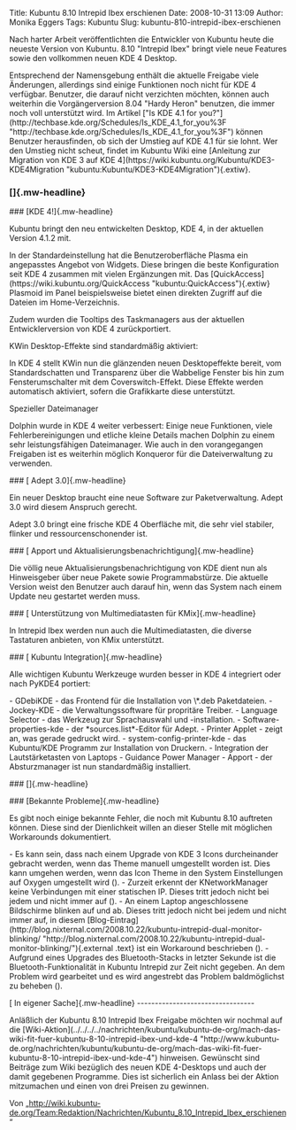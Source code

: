 Title: Kubuntu 8.10 Intrepid Ibex erschienen
Date: 2008-10-31 13:09
Author: Monika Eggers
Tags: Kubuntu
Slug: kubuntu-810-intrepid-ibex-erschienen

Nach harter Arbeit veröffentlichten die Entwickler von Kubuntu heute die
neueste Version von Kubuntu. 8.10 "Intrepid Ibex" bringt viele neue
Features sowie den vollkommen neuen KDE 4 Desktop.

</p>
Entsprechend der Namensgebung enthält die aktuelle Freigabe viele
Änderungen, allerdings sind einige Funktionen noch nicht für KDE 4
verfügbar. Benutzer, die darauf nicht verzichten möchten, können auch
weiterhin die Vorgängerversion 8.04 "Hardy Heron" benutzen, die immer
noch voll unterstützt wird. Im Artikel ["Is KDE 4.1 for
you?"](http://techbase.kde.org/Schedules/Is_KDE_4.1_for_you%3F "http://techbase.kde.org/Schedules/Is_KDE_4.1_for_you%3F") können Benutzer herausfinden, ob sich der Umstieg auf KDE 4.1 für
sie lohnt. Wer den Umstieg nicht scheut, findet im Kubuntu Wiki eine
[Anleitung zur Migration von KDE 3 auf KDE
4](https://wiki.kubuntu.org/Kubuntu/KDE3-KDE4Migration "kubuntu:Kubuntu/KDE3-KDE4Migration"){.extiw}.

</p>
</p>
<!--break--><!--break-->

### []{.mw-headline}

</p>
### [KDE 4!]{.mw-headline}

</p>
Kubuntu bringt den neu entwickelten Desktop, KDE 4, in der aktuellen
Version 4.1.2 mit.

</p>
In der Standardeinstellung hat die Benutzeroberfläche Plasma ein
angepasstes Angebot von Widgets. Diese bringen die beste Konfiguration
seit KDE 4 zusammen mit vielen Ergänzungen mit. Das
[QuickAccess](https://wiki.kubuntu.org/QuickAccess "kubuntu:QuickAccess"){.extiw}
Plasmoid im Panel beispielsweise bietet einen direkten Zugriff auf die
Dateien im Home-Verzeichnis.

</p>
Zudem wurden die Tooltips des Taskmanagers aus der aktuellen
Entwicklerversion von KDE 4 zurückportiert.

</p>
KWin Desktop-Effekte sind standardmäßig aktiviert:

</p>
In KDE 4 stellt KWin nun die glänzenden neuen Desktopeffekte bereit, vom
Standardschatten und Transparenz über die Wabbelige Fenster bis hin zum
Fensterumschalter mit dem Coverswitch-Effekt. Diese Effekte werden
automatisch aktiviert, sofern die Grafikkarte diese unterstützt.

</p>
Spezieller Dateimanager

</p>
Dolphin wurde in KDE 4 weiter verbessert: Einige neue Funktionen, viele
Fehlerbereinigungen und etliche kleine Details machen Dolphin zu einem
sehr leistungsfähigen Dateimanager. Wie auch in den vorangegangen
Freigaben ist es weiterhin möglich Konqueror für die Dateiverwaltung zu
verwenden.

</p>
</p>
### [ Adept 3.0]{.mw-headline}

</p>
Ein neuer Desktop braucht eine neue Software zur Paketverwaltung. Adept
3.0 wird diesem Anspruch gerecht.

</p>
Adept 3.0 bringt eine frische KDE 4 Oberfläche mit, die sehr viel
stabiler, flinker und ressourcenschonender ist.

</p>
</p>
### [ Apport und Aktualisierungsbenachrichtigung]{.mw-headline}

</p>
Die völlig neue Aktualisierungsbenachrichtigung von KDE dient nun als
Hinweisgeber über neue Pakete sowie Programmabstürze. Die aktuelle
Version weist den Benutzer auch darauf hin, wenn das System nach einem
Update neu gestartet werden muss.

</p>
</p>
### [ Unterstützung von Multimediatasten für KMix]{.mw-headline}

</p>
In Intrepid Ibex werden nun auch die Multimediatasten, die diverse
Tastaturen anbieten, von KMix unterstützt.

</p>
</p>
### [ Kubuntu Integration]{.mw-headline}

</p>
Alle wichtigen Kubuntu Werkzeuge wurden besser in KDE 4 integriert oder
nach PyKDE4 portiert:

</p>
-   GDebiKDE - das Frontend für die Installation von \*.deb
    Paketdateien.
-   Jockey-KDE - die Verwaltungssoftware für propritäre Treiber.
-   Language Selector - das Werkzeug zur Sprachauswahl und
    -installation.
-   Software-properties-kde - der *sources.list*-Editor für Adept.
-   Printer Applet - zeigt an, was gerade gedruckt wird.
-   system-config-printer-kde - das Kubuntu/KDE Programm zur
    Installation von Druckern.
-   Integration der Lautstärketasten von Laptops
-   Guidance Power Manager
-   Apport - der Absturzmanager ist nun standardmäßig installiert.

</p>
### []{.mw-headline}

</p>
### [Bekannte Probleme]{.mw-headline}

</p>
Es gibt noch einige bekannte Fehler, die noch mit Kubuntu 8.10 auftreten
können. Diese sind der Dienlichkeit willen an dieser Stelle mit
möglichen Workarounds dokumentiert.

</p>
-   Es kann sein, dass nach einem Upgrade von KDE 3 Icons durcheinander
    gebracht werden, wenn das Theme manuell umgestellt worden ist. Dies
    kann umgehen werden, wenn das Icon Theme in den System Einstellungen
    auf Oxygen umgestellt wird (<https://launchpad.net/bugs/289174>).
-   Zurzeit erkennt der KNetworkManager keine Verbindungen mit einer
    statischen IP. Dieses tritt jedoch nicht bei jedem und nicht immer
    auf (<https://launchpad.net/bugs/280762>).
-   An einem Laptop angeschlossene Bildschirme blinken auf und ab.
    Dieses tritt jedoch nicht bei jedem und nicht immer auf, in diesem
    [Blog-Eintrag](http://blog.nixternal.com/2008.10.22/kubuntu-intrepid-dual-monitor-blinking/ "http://blog.nixternal.com/2008.10.22/kubuntu-intrepid-dual-monitor-blinking/"){.external
    .text} ist ein Workaround beschrieben
    (<https://launchpad.net/bugs/278471>).
-   Aufgrund eines Upgrades des Bluetooth-Stacks in letzter Sekunde ist
    die Bluetooth-Funktionalität in Kubuntu Intrepid zur Zeit nicht
    gegeben. An dem Problem wird gearbeitet und es wird angestrebt das
    Problem baldmöglichst zu beheben
    (<https://launchpad.net/bugs/280997>).

</p>

</p>
[ In eigener Sache]{.mw-headline}
---------------------------------

</p>
Anläßlich der Kubuntu 8.10 Intrepid Ibex Freigabe möchten wir nochmal
auf die
[Wiki-Aktion](../../../../nachrichten/kubuntu/kubuntu-de-org/mach-das-wiki-fit-fuer-kubuntu-8-10-intrepid-ibex-und-kde-4 "http://www.kubuntu-de.org/nachrichten/kubuntu/kubuntu-de-org/mach-das-wiki-fit-fuer-kubuntu-8-10-intrepid-ibex-und-kde-4") hinweisen. Gewünscht sind Beiträge zum Wiki bezüglich des neuen
KDE 4-Desktops und auch der damit gegebenen Programme. Dies ist
sicherlich ein Anlass bei der Aktion mitzumachen und einen von drei
Preisen zu gewinnen.

</p>
<!--</p><p>NewPP limit report</p><p>Preprocessor node count: 26/1000000</p><p>Post-expand include size: 187/2097152 bytes</p><p>Template argument size: 0/2097152 bytes</p><p>Expensive parser function count: 0/100</p><p>--><!--</p><p>NewPP limit report</p><p>Preprocessor node count: 26/1000000</p><p>Post-expand include size: 187/2097152 bytes</p><p>Template argument size: 0/2097152 bytes</p><p>Expensive parser function count: 0/100</p><p>--><!-- Saved in parser cache with key wt_db_wk:pcache:idhash:2960-0!1!0!!de!2!edit=0 and timestamp 20081031074940 --><!-- Saved in parser cache with key wt_db_wk:pcache:idhash:2960-0!1!0!!de!2!edit=0 and timestamp 20081031074940 -->

<div class="printfooter">

Von
„<http://wiki.kubuntu-de.org/Team:Redaktion/Nachrichten/Kubuntu_8.10_Intrepid_Ibex_erschienen>“

</div>

</p>


